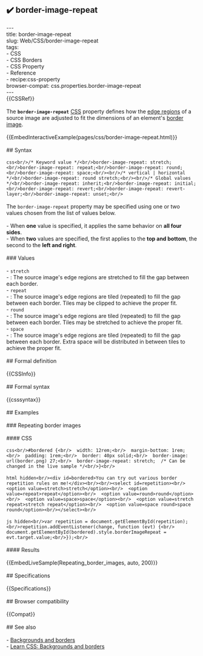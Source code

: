 ## ✔️ border-image-repeat 
 ---<br/>title: border-image-repeat<br/>slug: Web/CSS/border-image-repeat<br/>tags:<br/>  - CSS<br/>  - CSS Borders<br/>  - CSS Property<br/>  - Reference<br/>  - recipe:css-property<br/>browser-compat: css.properties.border-image-repeat<br/>---<br/>{{CSSRef}}<br/><br/>The **`border-image-repeat`** [CSS](/en-US/docs/Web/CSS) property defines how the [edge regions](/en-US/docs/Web/CSS/border-image-slice#edge-regions) of a source image are adjusted to fit the dimensions of an element's [border image](/en-US/docs/Web/CSS/border-image).<br/><br/>{{EmbedInteractiveExample(pages/css/border-image-repeat.html)}}<br/><br/>## Syntax<br/><br/>```css<br/>/* Keyword value */<br/>border-image-repeat: stretch;<br/>border-image-repeat: repeat;<br/>border-image-repeat: round;<br/>border-image-repeat: space;<br/><br/>/* vertical | horizontal */<br/>border-image-repeat: round stretch;<br/><br/>/* Global values */<br/>border-image-repeat: inherit;<br/>border-image-repeat: initial;<br/>border-image-repeat: revert;<br/>border-image-repeat: revert-layer;<br/>border-image-repeat: unset;<br/>```<br/><br/>The `border-image-repeat` property may be specified using one or two values chosen from the list of values below.<br/><br/>- When **one** value is specified, it applies the same behavior on **all four sides**.<br/>- When **two** values are specified, the first applies to the **top and bottom**, the second to the **left and right**.<br/><br/>### Values<br/><br/>- `stretch`<br/>  - : The source image's edge regions are stretched to fill the gap between each border.<br/>- `repeat`<br/>  - : The source image's edge regions are tiled (repeated) to fill the gap between each border. Tiles may be clipped to achieve the proper fit.<br/>- `round`<br/>  - : The source image's edge regions are tiled (repeated) to fill the gap between each border. Tiles may be stretched to achieve the proper fit.<br/>- `space`<br/>  - : The source image's edge regions are tiled (repeated) to fill the gap between each border. Extra space will be distributed in between tiles to achieve the proper fit.<br/><br/>## Formal definition<br/><br/>{{CSSInfo}}<br/><br/>## Formal syntax<br/><br/>{{csssyntax}}<br/><br/>## Examples<br/><br/>### Repeating border images<br/><br/>#### CSS<br/><br/>```css<br/>#bordered {<br/>  width: 12rem;<br/>  margin-bottom: 1rem;<br/>  padding: 1rem;<br/>  border: 40px solid;<br/>  border-image: url(border.png) 27;<br/>  border-image-repeat: stretch;  /* Can be changed in the live sample */<br/>}<br/>```<br/><br/>```html hidden<br/><div id=bordered>You can try out various border repetition rules on me!</div><br/><br/><select id=repetition><br/>  <option value=stretch>stretch</option><br/>  <option value=repeat>repeat</option><br/>  <option value=round>round</option><br/>  <option value=space>space</option><br/>  <option value=stretch repeat>stretch repeat</option><br/>  <option value=space round>space round</option><br/></select><br/>```<br/><br/>```js hidden<br/>var repetition = document.getElementById(repetition);<br/>repetition.addEventListener(change, function (evt) {<br/>  document.getElementById(bordered).style.borderImageRepeat = evt.target.value;<br/>});<br/>```<br/><br/>#### Results<br/><br/>{{EmbedLiveSample(Repeating_border_images, auto, 200)}}<br/><br/>## Specifications<br/><br/>{{Specifications}}<br/><br/>## Browser compatibility<br/><br/>{{Compat}}<br/><br/>## See also<br/><br/>- [Backgrounds and borders](/en-US/docs/Web/CSS/CSS_Backgrounds_and_Borders)<br/>- [Learn CSS: Backgrounds and borders](/en-US/docs/Learn/CSS/Building_blocks/Backgrounds_and_borders)<br/>